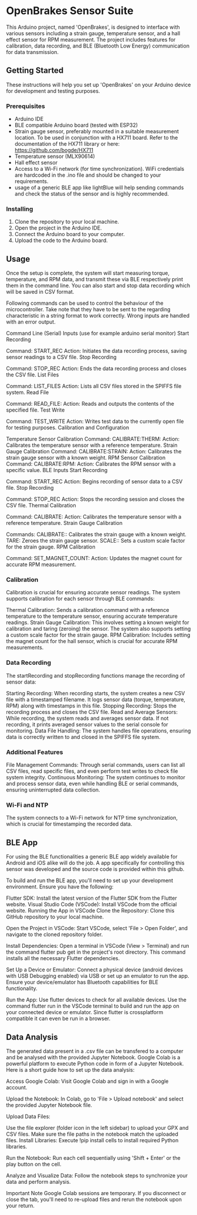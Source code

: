 # OpenBrakes Sensor Suite

This Arduino project, named 'OpenBrakes', is designed to interface with various sensors including a strain gauge, temperature sensor, and a hall effect sensor for RPM measurement. The project includes features for calibration, data recording, and BLE (Bluetooth Low Energy) communication for data transmission.

## Getting Started

These instructions will help you set up 'OpenBrakes' on your Arduino device for development and testing purposes.

### Prerequisites

- Arduino IDE
- BLE compatible Arduino board (tested with ESP32)
- Strain gauge sensor, preferably mounted in a suitable measurement location. To be used in conjunction with a HX711 board. Refer to the documentation of the HX711 library or here: https://github.com/bogde/HX711
- Temperature sensor (MLX90614)
- Hall effect sensor
- Access to a Wi-Fi network (for time synchronization). WiFi credentials are hardcoded in the .ino file and should be changed to your requirements.
- usage of a generic BLE app like lightBlue will help sending commands and check the status of the sensor and is highly recommended.

### Installing

1. Clone the repository to your local machine.
2. Open the project in the Arduino IDE.
3. Connect the Arduino board to your computer.
4. Upload the code to the Arduino board.

## Usage

Once the setup is complete, the system will start measuring torque, temperature, and RPM data, and transmit these via BLE respectively print them in the command line. You can also start and stop data recording which will be saved in CSV format.

Following commands can be used to control the behaviour of the microcontroller. Take note that they have to be sent to the regarding characteristic in a string format to work correctly. Wrong inputs are handled with an error output.

Command Line (Serial) Inputs (use for example arduino serial monitor)
Start Recording

Command: START_REC
Action: Initiates the data recording process, saving sensor readings to a CSV file.
Stop Recording

Command: STOP_REC
Action: Ends the data recording process and closes the CSV file.
List Files

Command: LIST_FILES
Action: Lists all CSV files stored in the SPIFFS file system.
Read File

Command: READ_FILE:<filename>
Action: Reads and outputs the contents of the specified file.
Test Write

Command: TEST_WRITE
Action: Writes test data to the currently open file for testing purposes.
Calibration and Configuration

Temperature Sensor Calibration
Command: CALIBRATE:THERM:<value>
Action: Calibrates the temperature sensor with a reference temperature.
Strain Gauge Calibration
Command: CALIBRATE:STRAIN:<value>
Action: Calibrates the strain gauge sensor with a known weight.
RPM Sensor Calibration
Command: CALIBRATE:RPM:<value>
Action: Calibrates the RPM sensor with a specific value.
BLE Inputs
Start Recording

Command: START_REC
Action: Begins recording of sensor data to a CSV file.
Stop Recording

Command: STOP_REC
Action: Stops the recording session and closes the CSV file.
Thermal Calibration

Command: CALIBRATE:<referenceTemperature>
Action: Calibrates the temperature sensor with a reference temperature.
Strain Gauge Calibration

Commands:
CALIBRATE:<knownWeight>: Calibrates the strain gauge with a known weight.
TARE: Zeroes the strain gauge sensor.
SCALE:<factor>: Sets a custom scale factor for the strain gauge.
RPM Calibration

Command: SET_MAGNET_COUNT:<count>
Action: Updates the magnet count for accurate RPM measurement.

### Calibration

Calibration is crucial for ensuring accurate sensor readings. The system supports calibration for each sensor through BLE commands:

Thermal Calibration: Sends a calibration command with a reference temperature to the temperature sensor, ensuring accurate temperature readings.
Strain Gauge Calibration: This involves setting a known weight for calibration and taring (zeroing) the sensor. The system also supports setting a custom scale factor for the strain gauge.
RPM Calibration: Includes setting the magnet count for the hall sensor, which is crucial for accurate RPM measurements.

### Data Recording

The startRecording and stopRecording functions manage the recording of sensor data:

Starting Recording: When recording starts, the system creates a new CSV file with a timestamped filename. It logs sensor data (torque, temperature, RPM) along with timestamps in this file.
Stopping Recording: Stops the recording process and closes the CSV file.
Read and Average Sensors: While recording, the system reads and averages sensor data. If not recording, it prints averaged sensor values to the serial console for monitoring.
Data File Handling: The system handles file operations, ensuring data is correctly written to and closed in the SPIFFS file system.

### Additional Features

File Management Commands: Through serial commands, users can list all CSV files, read specific files, and even perform test writes to check file system integrity.
Continuous Monitoring: The system continues to monitor and process sensor data, even while handling BLE or serial commands, ensuring uninterrupted data collection.

### Wi-Fi and NTP

The system connects to a Wi-Fi network for NTP time synchronization, which is crucial for timestamping the recorded data.


## BLE App

For using the BLE functionalities a generic BLE app widely available for Android and iOS alike will do the job. A app specifically for controlling this sensor was developed and the source code is provided within this github.

To build and run the BLE app, you'll need to set up your development environment. Ensure you have the following:

Flutter SDK: Install the latest version of the Flutter SDK from the Flutter website.
Visual Studio Code (VSCode): Install VSCode from the official website.
Running the App in VSCode
Clone the Repository: Clone this GitHub repository to your local machine.

Open the Project in VSCode: Start VSCode, select 'File > Open Folder', and navigate to the cloned repository folder.

Install Dependencies: Open a terminal in VSCode (View > Terminal) and run the command flutter pub get in the project's root directory. This command installs all the necessary Flutter dependencies.

Set Up a Device or Emulator: Connect a physical device (android devices with USB Debugging enabled) via USB or set up an emulator to run the app. Ensure your device/emulator has Bluetooth capabilities for BLE functionality.

Run the App: Use flutter devices to check for all available devices. Use the command flutter run in the VSCode terminal to build and run the app on your connected device or emulator. Since flutter is crossplatform compatible it can even be run in a browser.


## Data Analysis

The generated data present in a .csv file can be transfered to a computer and be analysed with the provided Jupyter Notebook. Google Colab is a powerful platform to execute Python code in form of a Jupyter Notebook. 
Here is a short guide how to set up the data analysis:

Access Google Colab: Visit Google Colab and sign in with a Google account.

Upload the Notebook: In Colab, go to 'File > Upload notebook' and select the provided Jupyter Notebook file.

Upload Data Files:

Use the file explorer (folder icon in the left sidebar) to upload your GPX and CSV files.
Make sure the file paths in the notebook match the uploaded files.
Install Libraries: Execute !pip install cells to install required Python libraries.

Run the Notebook: Run each cell sequentially using 'Shift + Enter' or the play button on the cell.

Analyze and Visualize Data: Follow the notebook steps to synchronize your data and perform analysis. 

Important Note
Google Colab sessions are temporary. If you disconnect or close the tab, you'll need to re-upload files and rerun the notebook upon your return.
